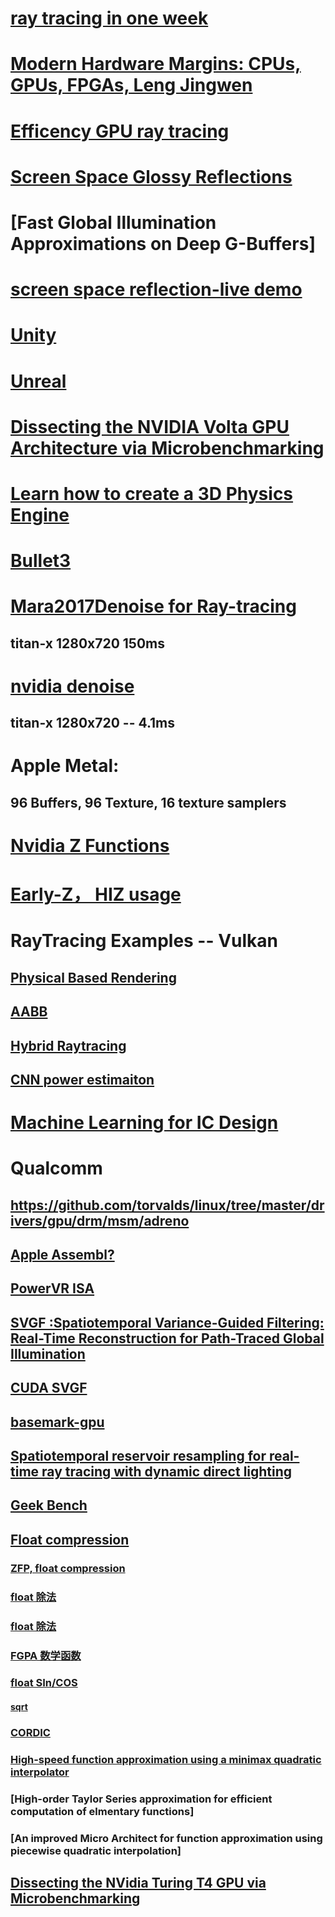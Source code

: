# [ray tracing in one week](https://github.com/RayTracing/raytracing.github.io)
# [Modern Hardware Margins: CPUs, GPUs, FPGAs, Leng Jingwen](https://edge.seas.harvard.edu/files/edge/files/iolts-2019-v2.pdf)
# [Efficency GPU  ray tracing](http://jcgt.org/published/0003/04/04/)
# [Screen Space Glossy Reflections ](http://roar11.com/2015/07/screen-space-glossy-reflections/)
# [Fast Global Illumination Approximations on Deep G-Buffers]
# [screen space reflection-live demo](https://github.com/abiro/screen-space-reflections)
# [Unity](https://developer.unigine.com/en/docs/future/start/?rlang=cpp)
# [Unreal](https://docs.unrealengine.com/en-US/Engine/Rendering/index.html)
# [Dissecting the NVIDIA Volta GPU Architecture via Microbenchmarking](https://arxiv.org/abs/1804.06826) 
# [Learn how to create a 3D Physics Engine](https://sonarlearning.co.uk/coursepage.php?topic=desktop&course=ext-bb-3d-physics-engine)
# [Bullet3](https://github.com/bulletphysics/bullet3)
# [Mara2017Denoise for Ray-tracing](https://casual-effects.com/research/Mara2017Denoise/Mara2017Denoise.pdf)
## titan-x  1280x720  150ms
# [nvidia denoise](https://cg.ivd.kit.edu/publications/2017/svgf/svgf_preprint.pdf)  
## titan-x 1280x720 -- 4.1ms 

# Apple Metal:
## 96 Buffers, 96 Texture, 16 texture samplers


# [Nvidia Z Functions](http://developer.download.nvidia.com/presentations/2008/GDC/GDC08-D3DDay-Performance.pdf)
# [Early-Z， HIZ usage](https://www.bbsmax.com/A/kPzOgBAezx/)

# RayTracing Examples  --  Vulkan
## [Physical Based Rendering](https://github.com/Nadrin/Quartz)
## [AABB ](https://github.com/DerRM/VulkanRaytracingProceduralGeometry)
## [Hybrid Raytracing](https://github.com/Max1412/vgraphics)
## [CNN power estimaiton](https://research.nvidia.com/sites/default/files/pubs/2019-06_PRIMAL%3A-Power-Inference//24_1_Zhou_PRIMAL.pdf)

# [Machine Learning for IC Design](https://gogul.dev/hardware/research-papers-vlsi-ml)

# Qualcomm
## https://github.com/torvalds/linux/tree/master/drivers/gpu/drm/msm/adreno
## [Apple Assembl?](https://stackoverflow.com/questions/49810845/metal-shading-language-ir-format)
## [PowerVR ISA](https://github.com/powervr-graphics/Native_SDK/blob/master/docs/Architecture%20Guides/PowerVR%20Instruction%20Set%20Reference.pdf)
## [SVGF :Spatiotemporal Variance-Guided Filtering: Real-Time Reconstruction for Path-Traced Global Illumination ](https://cg.ivd.kit.edu/publications/2017/svgf/svgf_preprint.pdf)
## [CUDA SVGF](https://github.com/ZheyuanXie/CUDA-Path-Tracer-Denoising)
## [basemark-gpu](https://www.basemark.com/benchmarks/basemark-gpu/)
## [Spatiotemporal reservoir resampling for real-time ray tracing with dynamic direct lighting](https://research.nvidia.com/sites/default/files/pubs/2020-07_Spatiotemporal-reservoir-resampling/ReSTIR.pdf)
## [Geek Bench ](https://www.geekbench.com/doc/geekbench5-compute-workloads.pdf)


## [Float compression](https://github.com/powturbo/Turbo-Transpose)
### [ZFP, float compression](https://computing.llnl.gov/projects/floating-point-compression/zfp-versions)
### [float  除法](https://zhuanlan.zhihu.com/p/43078619)
### [float  除法](http://www.docin.com/p-950123370.html)
###  [FGPA 数学函数 ](https://blog.csdn.net/qq_38352854/article/details/81050343)
###  [float SIn/COS](https://blog.csdn.net/liyuanbhu/article/details/8458769)
#### [sqrt](https://blog.csdn.net/weixin_30734435/article/details/96950645?utm_medium=distribute.pc_relevant.none-task-blog-BlogCommendFromBaidu-4.edu_weight&depth_1-utm_source=distribute.pc_relevant.none-task-blog-BlogCommendFromBaidu-4.edu_weight)
### [CORDIC](https://baike.baidu.com/item/CORDIC/5189325)
### [High-speed function approximation using a minimax quadratic interpolator]()
### [High-order Taylor Series approximation for efficient computation of elmentary functions]
### [An improved Micro Architect for function approximation using piecewise quadratic interpolation]
## [Dissecting the NVidia Turing T4 GPU via Microbenchmarking](https://arxiv.org/pdf/1903.07486.pdf)
